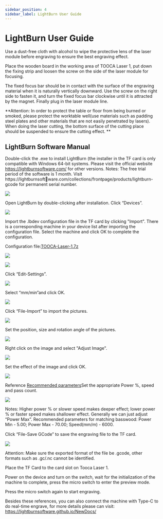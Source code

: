 ```yaml
---
sidebar_position: 4
sidebar_label: LightBurn User Guide
---
```


# LightBurn User Guide



Use a dust-free cloth with alcohol to wipe the protective lens of the laser module before engraving to ensure the best engraving effect.

Place the wooden board in the working area of TOOCA Laser 1, put down the fixing strip and loosen the screw on the side of the laser module for focusing.

The fixed focus bar should be in contact with the surface of the engraving material when it is naturally vertically downward. Use the screw on the right side to fasten it, and turn the fixed focus bar clockwise until it is attracted by the magnet. Finally plug in the laser module line.

**Attention: In order to protect the table or floor from being burned or smoked, please protect the worktable well(use materials such as padding steel plates and other materials that are not easily penetrated by lasers). When doing the laser cutting, the bottom surface of the cutting place should be suspended to ensure the cutting effect.
**

## LightBurn Software Manual

Double-click the .exe to install LightBurn (the installer in the TF card is only
compatible with Windows 64-bit systems. Please visit the official website
https://lightburnsoftware.com/ for other versions.
Notes: The free trial period of the software is 1 month. Visit https://lightburnsoftware.com/collections/frontpage/products/lightburn-gcode
for permanent serial number.

![](./images/lightburn-01.png)

 Open LightBurn by double-clicking after installation. Click “Devices”.

![](./images/lightburn-02.png)

Import the .lbdev configuration file in the TF card by clicking "Import". There is a corresponding
machine in your device list after importing the configuration file. Select the
machine and click OK to complete the configuration.

Configuration file:[TOOCA-Laser-1.7z](https://github.com/elecfreaks/learn-en/raw/master/tooca-laser-1/file/TOOCA%20Laser%201.7z)

![](./images/lightburn-03.png)

![](./images/lightburn-04.png)

Click “Edit-Settings”.

![](./images/lightburn-05.png)

Select “mm/min”and click OK.

![](./images/lightburn-06.png)

Click “File-Import” to import the pictures.

![](./images/lightburn-07.png)

Set the position, size and rotation angle of the pictures.

![](./images/lightburn-08.png)

Right click on the image and select "Adjust Image".

![](./images/lightburn-09.png)

Set the effect of the image and click OK.

![](./images/lightburn-10.png)

Reference [Recommended parameters](http://www.elecfreaks.com/learn-en/tooca-laser-1/recommended-parameters.html)Set the appropriate Power %, speed and pass count.

![](./images/lightburn-11.png)

Notes: Higher power % or slower speed makes deeper effect; lower power % or faster speed
makes shallower effect. Generally we can just adjust “Power Max”. Recommended parameters for matching basswood: Power Min - 5.00; Power Max - 70.00; Speed(mm/m) - 6000.

Click “File-Save GCode” to save the engraving ﬁle to the TF card.

![](./images/lightburn-12.png)

Attention: Make sure the exported format of the file be .gcode, other formats such as .gc/.nc cannot be identified.

Place the TF Card to the card slot on Tooca Laser 1.



Power on the device and turn on the switch, wait for the initialization of the machine to complete, press the micro switch to enter the preview mode.





Press the micro switch again to start engraving.







Besides these references, you can also connect the machine with Type-C to do real-time engrave, for more details please can visit:
https://lightburnsoftware.github.io/NewDocs/
